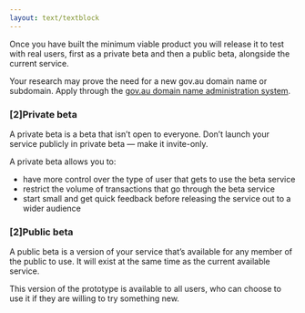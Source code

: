 ```yaml
---
layout: text/textblock
---
```


Once you have built the minimum viable product you will release it to test with real users, first as a private beta and then a public beta, alongside the current service.

Your research may prove the need for a new gov.au domain name or subdomain. Apply through the [gov.au domain name administration system](https://www.domainname.gov.au/).

### [2]Private beta

A private beta is a beta that isn’t open to everyone. Don’t launch your service publicly in private beta — make it invite-only.

A private beta allows you to:
- have more control over the type of user that gets to use the beta service
- restrict the volume of transactions that go through the beta service
- start small and get quick feedback before releasing the service out to a wider audience

### [2]Public beta

A public beta is a version of your service that’s available for any member of the public to use. It will exist at the same time as the current available service.

This version of the prototype is available to all users, who can choose to use it if they are willing to try something new.
